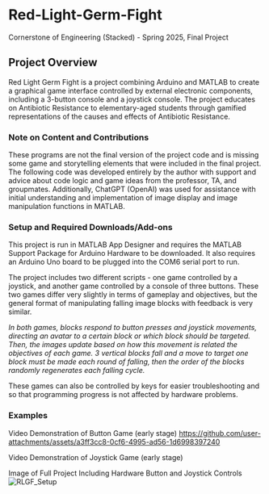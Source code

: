 # Red-Light-Germ-Fight
Cornerstone of Engineering (Stacked) - Spring 2025, Final Project

## Project Overview
Red Light Germ Fight is a project combining Arduino and MATLAB to create a graphical game interface controlled by external electronic components, including a 3-button console and a joystick console. The project educates on Antibiotic Resistance to elementary-aged students through gamified representations of the causes and effects of Antibiotic Resistance.

### Note on Content and Contributions
These programs are not the final version of the project code and is missing some game and storytelling elements that were included in the final project. The following code was developed entirely by the author with support and advice about code logic and game ideas from the professor, TA, and groupmates. Additionally, ChatGPT (OpenAI) was used for assistance with initial understanding and implementation of image display and image manipulation functions in MATLAB.

### Setup and Required Downloads/Add-ons
This project is run in MATLAB App Designer and requires the MATLAB Support Package for Arduino Hardware to be downloaded. It also requires an Arduino Uno board to be plugged into the COM6 serial port to run.

The project includes two different scripts - one game controlled by a joystick, and another game controlled by a console of three buttons. These two games differ very slightly in terms of gameplay and objectives, but the general format of manipulating falling image blocks with feedback is very similar. 

*In both games, blocks respond to button presses and joystick movements, directing an avatar to a certain block or which block should be targeted. Then, the images update based on how this movement is related the objectives of each game. 3 vertical blocks fall and a move to target one block must be made each round of falling, then the order of the blocks randomly regenerates each falling cycle.*

These games can also be controlled by keys for easier troubleshooting and so that programming progress is not affected by hardware problems.

### Examples

Video Demonstration of Button Game (early stage)
https://github.com/user-attachments/assets/a3ff3cc8-0cf6-4995-ad56-1d6998397240

Video Demonstration of Joystick Game (early stage)

Image of Full Project Including Hardware Button and Joystick Controls
![RLGF_Setup](https://github.com/user-attachments/assets/ab25cb4f-b861-461e-8954-f93779bffbac)



